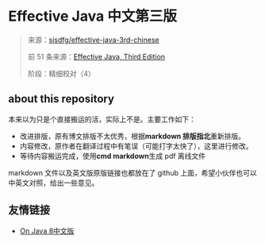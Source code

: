 # Effective Java 中文第三版

> 来源：[sjsdfg/effective-java-3rd-chinese](https://github.com/sjsdfg/effective-java-3rd-chinese)
> 
> 前 51 条来源：[Effective Java, Third Edition](https://www.jianshu.com/c/ce8cf0e13b23)
> 
> 阶段：精细校对（4）


## about this repository

本来以为只是个直接搬运的活，实际上不是。主要工作如下：

* 改进排版，原有博文排版不太优秀，根据**markdown 排版指北**重新排版。
* 内容修改，原作者在翻译过程中有笔误（可能打字太快了），这里进行修改。
* 等待内容搬运完成，使用**cmd markdown**生成 pdf 离线文件

markdown 文件以及英文版原版链接也都放在了 github 上面，希望小伙伴也可以中英文对照，给出一些意见。


## 友情链接

 - [On Java 8中文版](https://github.com/LingCoder/OnJava8)
